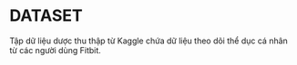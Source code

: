 # DATASET
Tập dữ liệu dược thu thập từ Kaggle chứa dữ liệu theo dõi thể dục cá nhân từ các người dùng Fitbit. 
